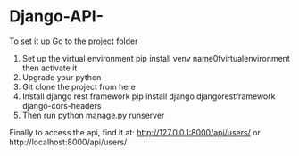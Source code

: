 # Django-API-
To set it up
Go to the project folder
1. Set up the virtual environment pip install venv name0fvirtualenvironment then activate it
2. Upgrade your python
3. Git clone the project from here
4. Install django rest framework    pip install django djangorestframework django-cors-headers
5. Then run python manage.py runserver

Finally to access the api, find it at: 
http://127.0.0.1:8000/api/users/
or http://localhost:8000/api/users/
